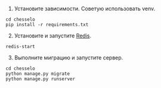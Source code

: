 1. Установите зависимости. Советую использовать venv.
```
cd chesselo
pip install -r requirements.txt
```
2. Установите и запустите [Redis](https://redis.io/docs/getting-started/).
```
redis-start
```
3. Выполните миграцию и запустите сервер.
```
cd chesselo
python manage.py migrate 
python manage.py runserver
```
